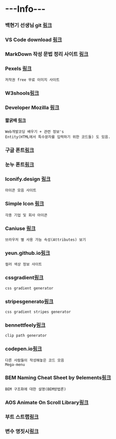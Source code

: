 # **---Info---**

### 백현기 선생님 git [링크](https://github.com/baehyunki/dw_data2/tree/master)

### VS Code download [링크]( https://code.visualstudio.com/download)

### MarkDown 작성 문법 정리 사이트 [링크](https://inpa.tistory.com/entry/MarkDown-%F0%9F%93%9A-%EB%A7%88%ED%81%AC%EB%8B%A4%EC%9A%B4-%EB%AC%B8%EB%B2%95-%F0%9F%92%AF-%EC%A0%95%EB%A6%AC#%EB%A7%88%ED%81%AC%EB%8B%A4%EC%9A%B4_markdown_%EC%9D%B4%EB%9E%80)

### Pexels [링크](https://www.pexels.com/ko-kr/)
    저작권 free 무료 이미지 사이트

### W3shools[링크](https://www.w3schools.com/)
### Developer Mozilla [링크](https://developer.mozilla.org/ko/)
#### 짧굵배 [링크](https://dinfree.com/)
    Web개발코딩 배우기 + 관련 정보's
    Entity(HTML에서 특수문자를 입력하기 위한 코드들) 도 있음.

### 구글 폰트[링크](https://fonts.google.com/)
### 눈누 폰트[링크](https://noonnu.cc/)

### Iconify.design [링크](https://iconify.design/)
    아이콘 모음 사이트

### Simple Icon [링크](https://simpleicons.org/)
    각종 기업 및 회사 아이콘

### Caniuse [링크](https://caniuse.com/)
    브라우저 별 사용 가능 속성(Attributes) 보기

### yeun.github.io[링크](https://yeun.github.io/open-color/)
    컬러 색상 정보 사이트

### cssgradient[링크](https://cssgradient.io/)
    css gradient generator

### stripesgenerato[링크](https://stripesgenerator.com/)
    css gradient stripes generator

### bennettfeely[링크](https://bennettfeely.com/clippy/)
    clip path generator

### codepen.io[링크](codepen.io)
    다른 사람들이 작성해놓은 코드 모음
    Mega-menu

### BEM Naming Cheat Sheet by 9elements[링크]( https://bem-cheat-sheet.9elements.com/)
    BEM 구조화에 대한 설명(BEM방법론)

### AOS Animate On Scroll Library[링크](https://michalsnik.github.io/aos/)

### 부트 스트랩[링크](https://michalsnik.github.io/aos/)

### 변수 명짓시[링크](https://www.curioustore.com/#!/)
